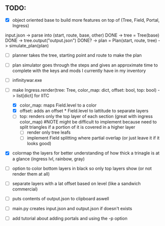 ## TODO:
- [x] object oriented base to build more features on top of (Tree, Field, Portal, Ingress)

input.json
-> parse into (start, route, base, other) DONE
-> tree = Tree(base) DONE
-> tree.output("output.json") DONE?
-> plan = Plan(start, route, tree)
-> simulate_plan(plan)

- [ ] planner takes the tree, starting point and route to make the plan
- [ ] plan simulator goes through the steps and gives an approximate time to complete with the keys and mods I currently have in my inventory
- [ ] infinitywar.exe

- [ ] make Ingress.render(tree: Tree, color_map: dict, offset: bool, top: bool) -> list[dict] for IITC 
    - [x] color_map: maps Field.level to a color
    - [x] offset: adds an offset * Field.level to lattitude to separate layers 
    - [ ] top: renders only the top layer of each section (great with ingress color_map) #NOTE might be difficult to implement because need to split triangles if a portion of it is covered in a higher layer
        - [ ] render only tree leafs
        - [ ] implement Field splitting where partial overlap (or just leave it if it looks good)

- [x] colormap the layers for better understanding of how thick a trinagle is at a glance (ingress lvl, rainbow, gray)
- [ ] option to color bottom layers in black so only top layers show (or not render them at all)
- [ ] separate layers with a lat offset based on level (like a sandwich commercial)

- [ ] puts contents of output.json to clipboard aswell
- [ ] main.py creates input.json and output.json if doesn't exists
- [ ] add tutorial about adding portals and using the -p option 